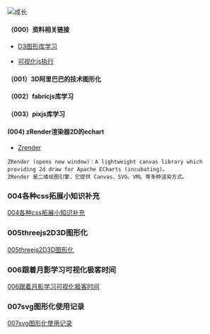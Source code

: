 ![成长](/images/home.png)




  

#### （000）资料相关链接
- [D3图形库学习](https://observablehq.com/explore)

- [可视化js执行](https://pythontutor.com/visualize.html#mode=edit)
#### （001）3D阿里巴巴的技术图形化

#### （002）fabricjs库学习


#### （003）pixjs库学习


#### (004) zRender渲染器2D的echart

- [Zrender](https://ecomfe.github.io/zrender-doc/public/)
~~~
ZRender (opens new window)：A lightweight canvas library which providing 2d draw for Apache ECharts (incubating)。
ZRender 是二维绘图引擎，它提供 Canvas、SVG、VML 等多种渲染方式。
~~~

### 004各种css拓展小知识补充
[004各种css拓展小知识补充](/en/14前端图形化学习/004%E5%90%84%E7%A7%8Dcss%E6%8B%93%E5%B1%95%E5%B0%8F%E7%9F%A5%E8%AF%86%E8%A1%A5%E5%85%85)



### 005threejs2D3D图形化
[005threejs2D3D图形化](/en/14前端图形化学习/005threejs2d3d%E5%9B%BE%E5%BD%A2%E5%8C%96)

### 006跟着月影学习可视化极客时间
[006跟着月影学习可视化极客时间](/en/14前端图形化学习/006跟着月影学习可视化极客时间)
### 007svg图形化使用记录
[007svg图形化使用记录](/en/14前端图形化学习/007svg图形化使用记录)
